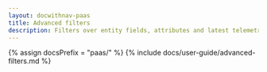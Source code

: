 ```yaml
---
layout: docwithnav-paas
title: Advanced filters
description: Filters over entity fields, attributes and latest telemetry
---
```


{% assign docsPrefix = "paas/" %}
{% include docs/user-guide/advanced-filters.md %}